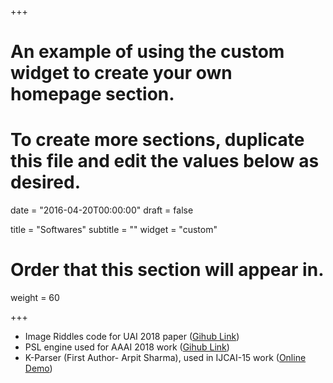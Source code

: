 +++
# An example of using the custom widget to create your own homepage section.
# To create more sections, duplicate this file and edit the values below as desired.

date = "2016-04-20T00:00:00"
draft = false

title = "Softwares"
subtitle = ""
widget = "custom"

# Order that this section will appear in.
weight = 60

+++

- Image Riddles code for UAI 2018 paper ([Gihub Link](https://github.com/adityaSomak/ImageRiddleSolving))
- PSL engine used for AAAI 2018 work ([Gihub Link](https://github.com/adityaSomak/PSLQA))
- K-Parser (First Author- Arpit Sharma), used in IJCAI-15 work ([Online Demo](www.kparser.org))
